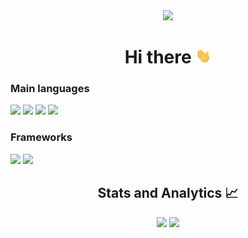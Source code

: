 <div  align="center">
  <img src="https://media.giphy.com/media/HEPwfdu6T6svpPE1eN/giphy.gif" width="100"/>
  <h1>Hi there <img src="https://raw.githubusercontent.com/ABSphreak/ABSphreak/master/gifs/Hi.gif" width="25"</h1>
</div>
<div align ="left">
  <h3>Main languages</h3>
  <img src="https://img.shields.io/badge/java-%23007396.svg?&style=for-the-badge&logo=java&logoColor=white" />
  <img src="https://img.shields.io/badge/javascript-%23F7DF1E.svg?&style=for-the-badge&logo=javascript&logoColor=black" />
  <img src="https://img.shields.io/badge/html5-%23E34F26.svg?&style=for-the-badge&logo=html5&logoColor=white" />
  <img src="https://img.shields.io/badge/css3-%231572B6.svg?&style=for-the-badge&logo=css3&logoColor=white" />

  <h3>Frameworks</h3>
  <img src="https://img.shields.io/badge/react-%2361DAFB.svg?&style=for-the-badge&logo=react&logoColor=black" />
  <img src="https://img.shields.io/badge/vue.js-%234FC08D.svg?&style=for-the-badge&logo=vue.js&logoColor=white" />
</div>
<div  align="center">
  <h2>Stats and Analytics 📈</h2>
  <a href="https://github.com/Salimgareev"><img src="https://www.codewars.com/users/Salimgareev/badges/large" width="50%"/></a>
  <a href="https://github.com/Salimgareev"><img width="50%" src="https://github-readme-stats.vercel.app/api/top-langs/?username=Salimgareev&theme=dark&hide=html,css,cmake&layout=compact&langs_count=5&bg_color=101010&hide_title=true"></a>
</div>

<!--

**Salimgareev/Salimgareev** is a ✨ _special_ ✨ repository because its `README.md` (this file) appears on your GitHub profile.
Here are some ideas to get you started:

- 🔭 I’m currently working on ...
- 🌱 I’m currently learning ...
- 👯 I’m looking to collaborate on ...
- 🤔 I’m looking for help with ...
- 💬 Ask me about ...
- 📫 How to reach me: ...
- 😄 Pronouns: ...
- ⚡ Fun fact: ...
-->
